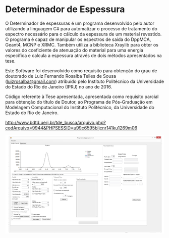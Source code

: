 # Determinador de Espessura

O Determinador de espessuras é um programa desenvolvido pelo autor utilizando a linguagem C# para automatizar o processo de tratamento do espectro 
necessário para o cálculo da espessura de um material revestido. O programa é capaz de manipular os espectros de saída do DppMCA, Geant4, MCNP e XRMC. 
Também utiliza a biblioteca Xraylib para obter os valores do coeficiente de atenuação do material para uma energia específica e calcula a espessura através 
de dois métodos apresentados na tese. 

Este Software foi desenvolvido como requisito para obtenção do grau de doutorado de Luiz Fernando Rosalba Telles de Sousa (luizrosalba@gmail.com) 
atribuído pelo Instituto Politécnico da Universidade do Estado do Rio de Janeiro (IPRJ) no ano de 2016. 

Código referente à Tese apresentada, apresentada como requisito parcial para obtenção do título de Doutor, 
ao Programa de Pós-Graduação em Modelagem Computacional do Instituto Politécnico, da Universidade do Estado do Rio de Janeiro.

http://www.bdtd.uerj.br/tde_busca/arquivo.php?codArquivo=9944&PHPSESSID=u99c6595bljcnr141ku1269m06 

![](./img/code.PNG)

